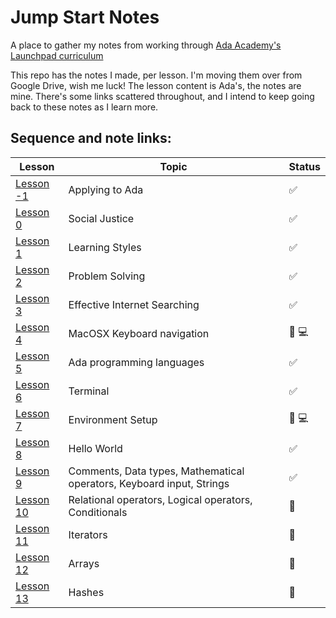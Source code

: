 # Jump Start Notes
A place to gather my notes from working through [Ada Academy's Launchpad curriculum](https://github.com/Ada-Developers-Academy/jump-start)

This repo has the notes I made, per lesson. I'm moving them over from Google Drive, wish me luck! The lesson content is Ada's, the notes are mine. There's some links scattered throughout, and I intend to keep going back to these notes as I learn more. 


## Sequence and note links:
| Lesson                | Topic           | Status
|--------------------|---------------------| --------------------
| [Lesson -1](lessons/applying-to-ada) | Applying to Ada | :white_check_mark:
| [Lesson 0](lessons/social-justice) | Social Justice | :white_check_mark:
| [Lesson 1](lessons/learning-styles/)  | Learning Styles | :white_check_mark:
| [Lesson 2](lessons/problem-solving/)  | Problem Solving | :white_check_mark:
| [Lesson 3](lessons/effective-internet-searching/)  | Effective Internet Searching | :white_check_mark:
| [Lesson 4](lessons/MacOSX-Keyboard-navigation/)  | MacOSX Keyboard navigation | :large_orange_diamond: :computer: 
| [Lesson 5](lessons/ada-programming-languages/)  | Ada programming languages | :white_check_mark:
| [Lesson 6](lessons/terminal/)  | Terminal | :white_check_mark:
| [Lesson 7](lessons/environment-setup/)  | Environment Setup | :large_orange_diamond: :computer:
| [Lesson 8](lessons/hello-world/)  | Hello World | :white_check_mark:
| [Lesson 9](lessons/programming-grammar/)  | Comments, Data types, Mathematical operators, Keyboard input, Strings | :white_check_mark:
| [Lesson 10](lessons/programming-expressions/)  | Relational operators, Logical operators, Conditionals | :large_orange_diamond:
| [Lesson 11](lessons/iterators/)  | Iterators | :large_orange_diamond:
| [Lesson 12](lessons/arrays/)  | Arrays | :large_orange_diamond:
| [Lesson 13](lessons/hashes/)  | Hashes | :large_orange_diamond:


 
